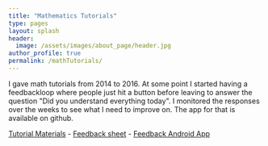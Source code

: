 ```yaml
---
title: "Mathematics Tutorials"
type: pages
layout: splash
header:
  image: /assets/images/about_page/header.jpg
author_profile: true
permalink: /mathTutorials/
--- 
```


I gave math tutorials from 2014 to 2016. At some point I started having a feedbackloop where people just hit a button before leaving to answer the question "Did you understand everything today". I monitored the responses over the weeks to see what I need to improve on. The app for that is available on github.

[Tutorial Materials](https://drive.google.com/open?id=1LcAFE-3iVHELOJu47NUSxY47tpUr5W73 "Google Drive Link") - [Feedback sheet](https://docs.google.com/spreadsheets/d/1-JLKoVDf-24EPVDPDf5DuRrO5gRjZ_QOkDY6Nt0ajj0/edit?usp=sharing "The Feedback Box results") - [Feedback Android App](https://github.com/theRealSuperMario/AndroidFeedbackbox "FeedbackBox App")